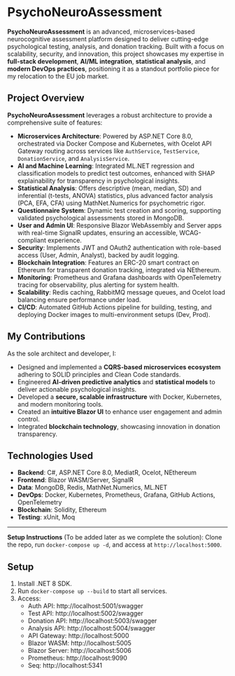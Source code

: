 # PsychoNeuroAssessment

**PsychoNeuroAssessment** is an advanced, microservices-based neurocognitive assessment platform designed to deliver cutting-edge psychological testing, analysis, and donation tracking. Built with a focus on scalability, security, and innovation, this project showcases my expertise in **full-stack development**, **AI/ML integration**, **statistical analysis**, and **modern DevOps practices**, positioning it as a standout portfolio piece for my relocation to the EU job market.

## Project Overview
**PsychoNeuroAssessment** leverages a robust architecture to provide a comprehensive suite of features:
- **Microservices Architecture**: Powered by ASP.NET Core 8.0, orchestrated via Docker Compose and Kubernetes, with Ocelot API Gateway routing across services like `AuthService`, `TestService`, `DonationService`, and `AnalysisService`.
- **AI and Machine Learning**: Integrated ML.NET regression and classification models to predict test outcomes, enhanced with SHAP explainability for transparency in psychological insights.
- **Statistical Analysis**: Offers descriptive (mean, median, SD) and inferential (t-tests, ANOVA) statistics, plus advanced factor analysis (PCA, EFA, CFA) using MathNet.Numerics for psychometric rigor.
- **Questionnaire System**: Dynamic test creation and scoring, supporting validated psychological assessments stored in MongoDB.
- **User and Admin UI**: Responsive Blazor WebAssembly and Server apps with real-time SignalR updates, ensuring an accessible, WCAG-compliant experience.
- **Security**: Implements JWT and OAuth2 authentication with role-based access (User, Admin, Analyst), backed by audit logging.
- **Blockchain Integration**: Features an ERC-20 smart contract on Ethereum for transparent donation tracking, integrated via NEthereum.
- **Monitoring**: Prometheus and Grafana dashboards with OpenTelemetry tracing for observability, plus alerting for system health.
- **Scalability**: Redis caching, RabbitMQ message queues, and Ocelot load balancing ensure performance under load.
- **CI/CD**: Automated GitHub Actions pipeline for building, testing, and deploying Docker images to multi-environment setups (Dev, Prod).

## My Contributions
As the sole architect and developer, I:
- Designed and implemented a **CQRS-based microservices ecosystem** adhering to SOLID principles and Clean Code standards.
- Engineered **AI-driven predictive analytics** and **statistical models** to deliver actionable psychological insights.
- Developed a **secure, scalable infrastructure** with Docker, Kubernetes, and modern monitoring tools.
- Created an **intuitive Blazor UI** to enhance user engagement and admin control.
- Integrated **blockchain technology**, showcasing innovation in donation transparency.

## Technologies Used
- **Backend**: C#, ASP.NET Core 8.0, MediatR, Ocelot, NEthereum
- **Frontend**: Blazor WASM/Server, SignalR
- **Data**: MongoDB, Redis, MathNet.Numerics, ML.NET
- **DevOps**: Docker, Kubernetes, Prometheus, Grafana, GitHub Actions, OpenTelemetry
- **Blockchain**: Solidity, Ethereum
- **Testing**: xUnit, Moq


---

**Setup Instructions** (To be added later as we complete the solution): Clone the repo, run `docker-compose up -d`, and access at `http://localhost:5000`.
## Setup
1. Install .NET 8 SDK.
2. Run `docker-compose up --build` to start all services.
3. Access:
   - Auth API: http://localhost:5001/swagger
   - Test API: http://localhost:5002/swagger
   - Donation API: http://localhost:5003/swagger
   - Analysis API: http://localhost:5004/swagger
   - API Gateway: http://localhost:5000
   - Blazor WASM: http://localhost:5005
   - Blazor Server: http://localhost:5006
   - Prometheus: http://localhost:9090
   - Seq: http://localhost:5341
